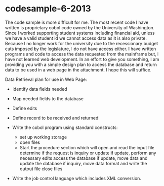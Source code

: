 codesample-6-2013
=================







The  code sample is more difficult for me.  The most recent code I have written is proprietary cobol code owned by the University of Washington.  Since I worked supporting student systems including financial aid, unless we have a valid student id we cannot access data as it is also private.  Because I no longer work for the university due to the recessionary budget cuts imposed by the legislature, I do not have access either.  I have written programs and code to access the data requested from the mainframe but, I have not learned web development.  In an effort to give you something, I am providing you with a simple design plan to access the database and return data to be used in a web page in the attachment.  I hope this will suffice.


Data Retrieval plan for use in Web Page:

*  Identify data fields needed
*  Map needed fields to the database
*  Define edits
*  Define record to be received and returned

*  Write the cobol program using standard constructs:

	*  set up working storage
	*  open files
	*  Start the procedure section which will 
		open and read the input file 
           	determine if the request is inquiry or update 
		if update, perform any necessary edits 
           	access the database
		if update, move data and update the database
		if inquiry,  move data
 		format and write the output file 
		close files

*  Write the job control language which includes XML conversion.
	
